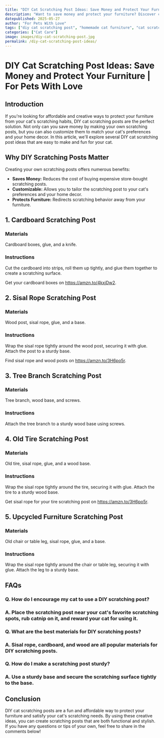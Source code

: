 ```yaml
---
title: "DIY Cat Scratching Post Ideas: Save Money and Protect Your Furniture | For Pets With Love"
description: "Want to save money and protect your furniture? Discover creative DIY cat scratching post ideas that are easy to make and fun for your cat."
datepublished: 2025-05-27
author: "For Pets With Love"
tags: ["diy cat scratching post", "homemade cat furniture", "cat scratching solutions"]
categories: ["Cat Care"]
image: images/diy-cat-scratching-post.jpg
permalink: /diy-cat-scratching-post-ideas/
---
```


# DIY Cat Scratching Post Ideas: Save Money and Protect Your Furniture | For Pets With Love

## Introduction

If you're looking for affordable and creative ways to protect your furniture from your cat's scratching habits, DIY cat scratching posts are the perfect solution. Not only can you save money by making your own scratching posts, but you can also customize them to match your cat's preferences and your home decor. In this article, we'll explore several DIY cat scratching post ideas that are easy to make and fun for your cat.

## Why DIY Scratching Posts Matter

Creating your own scratching posts offers numerous benefits:

*   **Saves Money:** Reduces the cost of buying expensive store-bought scratching posts.
*   **Customizable:** Allows you to tailor the scratching post to your cat's preferences and your home decor.
*   **Protects Furniture:** Redirects scratching behavior away from your furniture.

## 1. Cardboard Scratching Post

### Materials

Cardboard boxes, glue, and a knife.

### Instructions

Cut the cardboard into strips, roll them up tightly, and glue them together to create a scratching surface.

Get your cardboard boxes on https://amzn.to/4kxjDw2.
## 2. Sisal Rope Scratching Post

### Materials

Wood post, sisal rope, glue, and a base.

### Instructions

Wrap the sisal rope tightly around the wood post, securing it with glue. Attach the post to a sturdy base.

Find sisal rope and wood posts on https://amzn.to/3H6po5r.
## 3. Tree Branch Scratching Post

### Materials

Tree branch, wood base, and screws.

### Instructions

Attach the tree branch to a sturdy wood base using screws.

## 4. Old Tire Scratching Post

### Materials

Old tire, sisal rope, glue, and a wood base.

### Instructions

Wrap the sisal rope tightly around the tire, securing it with glue. Attach the tire to a sturdy wood base.

Get sisal rope for your tire scratching post on https://amzn.to/3H6po5r.
## 5. Upcycled Furniture Scratching Post

### Materials

Old chair or table leg, sisal rope, glue, and a base.

### Instructions

Wrap the sisal rope tightly around the chair or table leg, securing it with glue. Attach the leg to a sturdy base.

## FAQs

### Q. How do I encourage my cat to use a DIY scratching post?

### A. Place the scratching post near your cat's favorite scratching spots, rub catnip on it, and reward your cat for using it.

### Q. What are the best materials for DIY scratching posts?

### A. Sisal rope, cardboard, and wood are all popular materials for DIY scratching posts.

### Q. How do I make a scratching post sturdy?

### A. Use a sturdy base and secure the scratching surface tightly to the base.

## Conclusion

DIY cat scratching posts are a fun and affordable way to protect your furniture and satisfy your cat's scratching needs. By using these creative ideas, you can create scratching posts that are both functional and stylish. If you have any questions or tips of your own, feel free to share in the comments below!